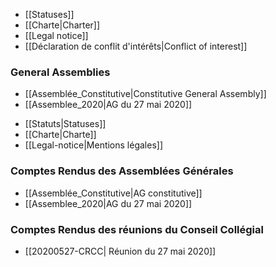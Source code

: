 <!-- LANG:EN, title="Association"-->

- [[Statuses]]
- [[Charte|Charter]]
- [[Legal notice]]
- [[Déclaration de conflit d'intérêts|Conflict of interest]]

### General Assemblies

- [[Assemblée_Constitutive|Constitutive General Assembly]]
- [[Assemblee_2020|AG du 27 mai 2020]]

<!-- LANG:FR, title="Association"-->

- [[Statuts|Statuses]]
- [[Charte|Charte]]
- [[Legal-notice|Mentions légales]]

### Comptes Rendus des Assemblées Générales

- [[Assemblée_Constitutive|AG constitutive]]
- [[Assemblee_2020|AG du 27 mai 2020]]

### Comptes Rendus des réunions du Conseil Collégial

- [[20200527-CRCC| Réunion du 27 mai 2020]]